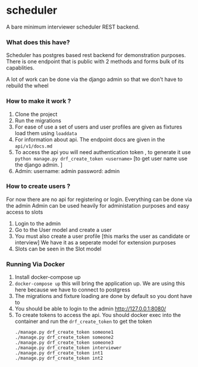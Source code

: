 # scheduler

A bare minimum interviewer scheduler REST backend.

### What does this have?
Scheduler has postgres based rest backend for demonstration purposes.
There is one endpoint that is public with 2 methods and forms bulk of 
its capablities.

A lot of work can be done via the django admin so that we don't have to 
rebuild the wheel

### How to make it work ?

1. Clone the project 
2. Run the migrations
3. For ease of use a set of users and user profiles are given as fixtures
   load them using `loaddata`
4. For information about api. The endpoint docs are given in the `api/v1/docs.md`
5. To access the api you will need authentication token , to generate it use
   `python manage.py drf_create_token <username>` [to get user name use the django
    admin. ]
6. Admin: username: admin password: admin

### How to create users ?

For now there are no api for registering or login. Everything can be done via the admin
Admin can be used heavily for administation purposes and easy access to slots

1. Login to the admin
2. Go to the User model and create a user
3. You must also create a user profile [this marks the user as candidate or interview]
    We have it as a seperate model for extension purposes
4. Slots can be seen in the Slot model

### Running Via Docker

1. Install docker-compose up
2. `docker-compose up` this will bring the application up. We are using this
    here because we have to connect to postgress 
3. The migrations and fixture loading are done by default so you dont have to 
4. You should be able to login to the admin http://127.0.0.1:8080/
5. To create tokens to access the api. You should docker exec into the container
    and run the `drf_create_token` to get the token 
    ```
    ./manage.py drf_create_token someone1
    ./manage.py drf_create_token someone2
    ./manage.py drf_create_token someone3
    ./manage.py drf_create_token interviewer
    ./manage.py drf_create_token int1
    ./manage.py drf_create_token int2

    ```

